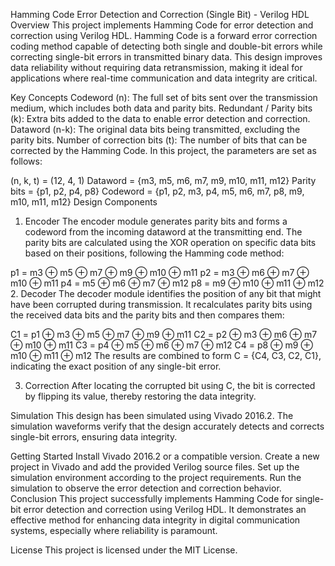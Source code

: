 
Hamming Code Error Detection and Correction (Single Bit) - Verilog HDL
Overview
This project implements Hamming Code for error detection and correction using Verilog HDL. Hamming Code is a forward error correction coding method capable of detecting both single and double-bit errors while correcting single-bit errors in transmitted binary data. This design improves data reliability without requiring data retransmission, making it ideal for applications where real-time communication and data integrity are critical.

Key Concepts
Codeword (n): The full set of bits sent over the transmission medium, which includes both data and parity bits.
Redundant / Parity bits (k): Extra bits added to the data to enable error detection and correction.
Dataword (n-k): The original data bits being transmitted, excluding the parity bits.
Number of correction bits (t): The number of bits that can be corrected by the Hamming Code.
In this project, the parameters are set as follows:

(n, k, t) = (12, 4, 1)
Dataword = {m3, m5, m6, m7, m9, m10, m11, m12}
Parity bits = {p1, p2, p4, p8}
Codeword = {p1, p2, m3, p4, m5, m6, m7, p8, m9, m10, m11, m12}
Design Components
1. Encoder
The encoder module generates parity bits and forms a codeword from the incoming dataword at the transmitting end. The parity bits are calculated using the XOR operation on specific data bits based on their positions, following the Hamming code method:

p1 = m3 ⊕ m5 ⊕ m7 ⊕ m9 ⊕ m10 ⊕ m11
p2 = m3 ⊕ m6 ⊕ m7 ⊕ m10 ⊕ m11
p4 = m5 ⊕ m6 ⊕ m7 ⊕ m12
p8 = m9 ⊕ m10 ⊕ m11 ⊕ m12
2. Decoder
The decoder module identifies the position of any bit that might have been corrupted during transmission. It recalculates parity bits using the received data bits and the parity bits and then compares them:

C1 = p1 ⊕ m3 ⊕ m5 ⊕ m7 ⊕ m9 ⊕ m11
C2 = p2 ⊕ m3 ⊕ m6 ⊕ m7 ⊕ m10 ⊕ m11
C3 = p4 ⊕ m5 ⊕ m6 ⊕ m7 ⊕ m12
C4 = p8 ⊕ m9 ⊕ m10 ⊕ m11 ⊕ m12
The results are combined to form C = {C4, C3, C2, C1}, indicating the exact position of any single-bit error.

3. Correction
After locating the corrupted bit using C, the bit is corrected by flipping its value, thereby restoring the data integrity.

Simulation
This design has been simulated using Vivado 2016.2. The simulation waveforms verify that the design accurately detects and corrects single-bit errors, ensuring data integrity.

Getting Started
Install Vivado 2016.2 or a compatible version.
Create a new project in Vivado and add the provided Verilog source files.
Set up the simulation environment according to the project requirements.
Run the simulation to observe the error detection and correction behavior.
Conclusion
This project successfully implements Hamming Code for single-bit error detection and correction using Verilog HDL. It demonstrates an effective method for enhancing data integrity in digital communication systems, especially where reliability is paramount.

License
This project is licensed under the MIT License.
